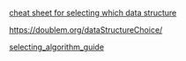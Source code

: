 [cheat sheet for selecting which data structure](https://www.google.com/search?q=cheat+sheet+for+select+datastructure&oq=cheat+sheet+for+select+datastructure&aqs=chrome..69i57j33i10i160l2j33i21.13792j1j7&sourceid=chrome&ie=UTF-8)

https://doublem.org/dataStructureChoice/


[selecting_algorithm_guide](/huck/00_그외/selecting_algorithm_guide.png)
